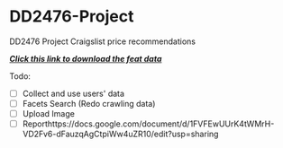 # DD2476-Project
DD2476 Project Craigslist price recommendations

***[Click this link to download the feat data](https://drive.google.com/file/d/1KvG-e9fN5yH9f0Nbv3CZSvLgT0RUs45e/view?usp=sharing)***

Todo:
- [ ] Collect and use users' data
- [ ] Facets Search (Redo crawling data)
- [ ] Upload Image
- [ ] Reporthttps://docs.google.com/document/d/1FVFEwUUrK4tWMrH-VD2Fv6-dFauzqAgCtpiWw4uZR10/edit?usp=sharing 
